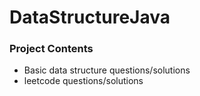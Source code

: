 # DataStructureJava
<h3>Project Contents</h3>
<ul>
<li>Basic data structure questions/solutions</li>
<li>leetcode questions/solutions</li>
</ul>
